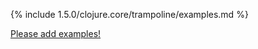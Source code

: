 {% include 1.5.0/clojure.core/trampoline/examples.md %}

[Please add examples!](https://github.com/arrdem/grimoire/edit/master/_includes/1.6.0/clojure.core/trampoline/examples.md)
